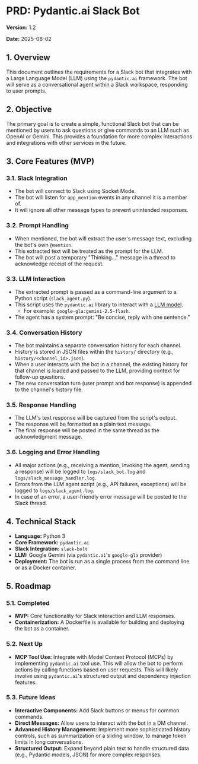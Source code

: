 # PRD: Pydantic.ai Slack Bot

**Version:** 1.2

**Date:** 2025-08-02

## 1. Overview

This document outlines the requirements for a Slack bot that integrates with a Large Language Model (LLM) using the `pydantic.ai` framework. The bot will serve as a conversational agent within a Slack workspace, responding to user prompts.

## 2. Objective

The primary goal is to create a simple, functional Slack bot that can be mentioned by users to ask questions or give commands to an LLM such as OpenAI or Gemini. This provides a foundation for more complex interactions and integrations with other services in the future.

## 3. Core Features (MVP)

### 3.1. Slack Integration

-   The bot will connect to Slack using Socket Mode.
-   The bot will listen for `app_mention` events in any channel it is a member of.
-   It will ignore all other message types to prevent unintended responses.

### 3.2. Prompt Handling

-   When mentioned, the bot will extract the user's message text, excluding the bot's own `@mention`.
-   This extracted text will be treated as the prompt for the LLM.
-   The bot will post a temporary "Thinking..." message in a thread to acknowledge receipt of the request.

### 3.3. LLM Interaction

-   The extracted prompt is passed as a command-line argument to a Python script (`slack_agent.py`).
-   This script uses the `pydantic.ai` library to interact with a [LLM model](https://ai.pydantic.dev/models). 
    - For example: `google-gla:gemini-2.5-flash`.
-   The agent has a system prompt: "Be concise, reply with one sentence."

### 3.4. Conversation History

-   The bot maintains a separate conversation history for each channel.
-   History is stored in JSON files within the `history/` directory (e.g., `history/<channel_id>.json`).
-   When a user interacts with the bot in a channel, the existing history for that channel is loaded and passed to the LLM, providing context for follow-up questions.
-   The new conversation turn (user prompt and bot response) is appended to the channel's history file.

### 3.5. Response Handling

-   The LLM's text response will be captured from the script's output.
-   The response will be formatted as a plain text message.
-   The final response will be posted in the same thread as the acknowledgment message.

### 3.6. Logging and Error Handling

-   All major actions (e.g., receiving a mention, invoking the agent, sending a response) will be logged to `logs/slack_bot.log` and `logs/slack_message_handler.log`.
-   Errors from the LLM agent script (e.g., API failures, exceptions) will be logged to `logs/slack_agent.log`.
-   In case of an error, a user-friendly error message will be posted to the Slack thread.

## 4. Technical Stack

-   **Language:** Python 3
-   **Core Framework:** `pydantic.ai`
-   **Slack Integration:** `slack-bolt`
-   **LLM:** Google Gemini (via `pydantic.ai`'s `google-gla` provider)
-   **Deployment:** The bot is run as a single process from the command line or as a Docker container.

## 5. Roadmap

### 5.1. Completed

-   **MVP:** Core functionality for Slack interaction and LLM responses.
-   **Containerization:** A Dockerfile is available for building and deploying the bot as a container.

### 5.2. Next Up

-   **MCP Tool Use:** Integrate with Model Context Protocol (MCPs) by implementing `pydantic.ai` tool use. This will allow the bot to perform actions by calling functions based on user requests. This will likely involve using `pydantic.ai`'s structured output and dependency injection features.

### 5.3. Future Ideas

-   **Interactive Components:** Add Slack buttons or menus for common commands.
-   **Direct Messages:** Allow users to interact with the bot in a DM channel.
-   **Advanced History Management:** Implement more sophisticated history controls, such as summarization or a sliding window, to manage token limits in long conversations.
-   **Structured Output:** Expand beyond plain text to handle structured data (e.g., Pydantic models, JSON) for more complex responses.
